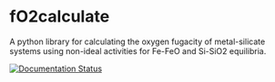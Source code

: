 # fO2calculate
A python library for calculating the oxygen fugacity of metal-silicate systems using non-ideal activities for Fe-FeO and Si-SiO2 equilibria.

[![Documentation Status](https://readthedocs.org/projects/fo2calculate/badge/?version=latest)](https://fo2calculate.readthedocs.io/en/latest/?badge=latest)
